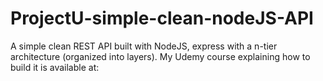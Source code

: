 # ProjectU-simple-clean-nodeJS-API

A simple clean REST API built with NodeJS, express with a n-tier architecture (organized into layers). My Udemy course explaining how to build it is available at:

